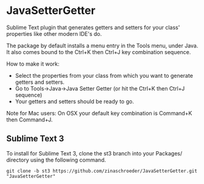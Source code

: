 JavaSetterGetter
================

Sublime Text plugin that generates getters and setters for your class' properties
like other modern IDE's do.

The package by default installs a menu entry in the Tools menu, under Java.
It also comes bound to the Ctrl+K then Ctrl+J key combination sequence.

How to make it work:

- Select the properties from your class from which you want to generate
  getters and setters.
- Go to Tools->Java->Java Setter Getter (or hit the Ctrl+K then Ctrl+J sequence)
- Your getters and setters should be ready to go.

Note for Mac users: On OSX your default key combination is Command+K then Command+J.

## Sublime Text 3

To install for Sublime Text 3, clone the st3 branch into your Packages/ directory using the following command.

```
git clone -b st3 https://github.com/zinaschroeder/JavaSetterGetter.git "JavaSetterGetter"
```
